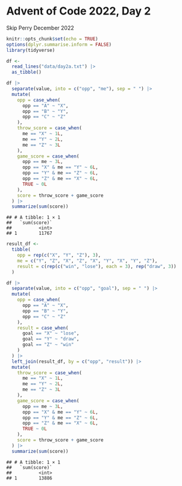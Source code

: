 Advent of Code 2022, Day 2
================
Skip Perry
December 2022

``` r
knitr::opts_chunk$set(echo = TRUE)
options(dplyr.summarise.inform = FALSE)
library(tidyverse)
```

``` r
df <- 
  read_lines("data/day2a.txt") |> 
  as_tibble()

df |> 
  separate(value, into = c("opp", "me"), sep = " ") |> 
  mutate(
    opp = case_when(
      opp == "A" ~ "X",
      opp == "B" ~ "Y",
      opp == "C" ~ "Z"
    ),
    throw_score = case_when(
      me == "X" ~ 1L,
      me == "Y" ~ 2L,
      me == "Z" ~ 3L
    ),
    game_score = case_when(
      opp == me ~ 3L,
      opp == "X" & me == "Y" ~ 6L,
      opp == "Y" & me == "Z" ~ 6L,
      opp == "Z" & me == "X" ~ 6L,
      TRUE ~ 0L
    ),
    score = throw_score + game_score
  ) |> 
  summarize(sum(score))
```

    ## # A tibble: 1 × 1
    ##   `sum(score)`
    ##          <int>
    ## 1        11767

``` r
result_df <- 
  tibble(
    opp = rep(c("X", "Y", "Z"), 3),
    me = c("Y", "Z", "X", "Z", "X", "Y", "X", "Y", "Z"),
    result = c(rep(c("win", "lose"), each = 3), rep("draw", 3))
  )

df |> 
  separate(value, into = c("opp", "goal"), sep = " ") |> 
  mutate(
    opp = case_when(
      opp == "A" ~ "X",
      opp == "B" ~ "Y",
      opp == "C" ~ "Z"
    ),
    result = case_when(
      goal == "X" ~ "lose",
      goal == "Y" ~ "draw",
      goal == "Z" ~ "win"
    )
  ) |> 
  left_join(result_df, by = c("opp", "result")) |> 
  mutate(
    throw_score = case_when(
      me == "X" ~ 1L,
      me == "Y" ~ 2L,
      me == "Z" ~ 3L
    ),
    game_score = case_when(
      opp == me ~ 3L,
      opp == "X" & me == "Y" ~ 6L,
      opp == "Y" & me == "Z" ~ 6L,
      opp == "Z" & me == "X" ~ 6L,
      TRUE ~ 0L
    ),
    score = throw_score + game_score
  ) |> 
  summarize(sum(score))
```

    ## # A tibble: 1 × 1
    ##   `sum(score)`
    ##          <int>
    ## 1        13886
